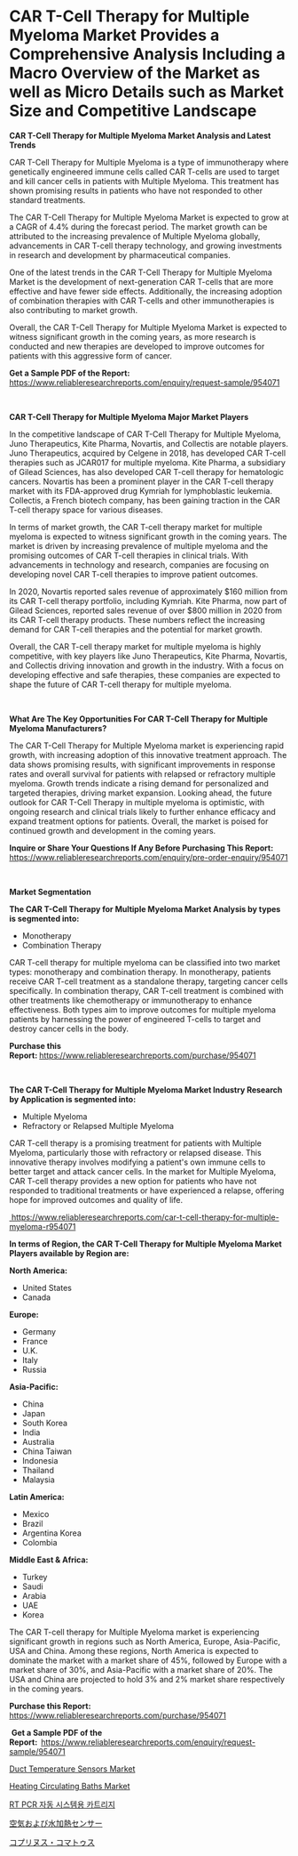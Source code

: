 <p><h1>CAR T-Cell Therapy for Multiple Myeloma Market Provides a Comprehensive Analysis Including a Macro Overview of the Market as well as Micro Details such as Market Size and Competitive Landscape</h1></p><p><strong>CAR T-Cell Therapy for Multiple Myeloma Market Analysis and Latest Trends</strong></p>
<p><p>CAR T-Cell Therapy for Multiple Myeloma is a type of immunotherapy where genetically engineered immune cells called CAR T-cells are used to target and kill cancer cells in patients with Multiple Myeloma. This treatment has shown promising results in patients who have not responded to other standard treatments.</p><p>The CAR T-Cell Therapy for Multiple Myeloma Market is expected to grow at a CAGR of 4.4% during the forecast period. The market growth can be attributed to the increasing prevalence of Multiple Myeloma globally, advancements in CAR T-cell therapy technology, and growing investments in research and development by pharmaceutical companies.</p><p>One of the latest trends in the CAR T-Cell Therapy for Multiple Myeloma Market is the development of next-generation CAR T-cells that are more effective and have fewer side effects. Additionally, the increasing adoption of combination therapies with CAR T-cells and other immunotherapies is also contributing to market growth.</p><p>Overall, the CAR T-Cell Therapy for Multiple Myeloma Market is expected to witness significant growth in the coming years, as more research is conducted and new therapies are developed to improve outcomes for patients with this aggressive form of cancer.</p></p>
<p><strong>Get a Sample PDF of the Report:&nbsp;</strong> <a href="https://www.reliableresearchreports.com/enquiry/request-sample/954071">https://www.reliableresearchreports.com/enquiry/request-sample/954071</a></p>
<p>&nbsp;</p>
<p><strong>CAR T-Cell Therapy for Multiple Myeloma Major Market Players</strong></p>
<p><p>In the competitive landscape of CAR T-Cell Therapy for Multiple Myeloma, Juno Therapeutics, Kite Pharma, Novartis, and Collectis are notable players. Juno Therapeutics, acquired by Celgene in 2018, has developed CAR T-cell therapies such as JCAR017 for multiple myeloma. Kite Pharma, a subsidiary of Gilead Sciences, has also developed CAR T-cell therapy for hematologic cancers. Novartis has been a prominent player in the CAR T-cell therapy market with its FDA-approved drug Kymriah for lymphoblastic leukemia. Collectis, a French biotech company, has been gaining traction in the CAR T-cell therapy space for various diseases.</p><p>In terms of market growth, the CAR T-cell therapy market for multiple myeloma is expected to witness significant growth in the coming years. The market is driven by increasing prevalence of multiple myeloma and the promising outcomes of CAR T-cell therapies in clinical trials. With advancements in technology and research, companies are focusing on developing novel CAR T-cell therapies to improve patient outcomes.</p><p>In 2020, Novartis reported sales revenue of approximately $160 million from its CAR T-cell therapy portfolio, including Kymriah. Kite Pharma, now part of Gilead Sciences, reported sales revenue of over $800 million in 2020 from its CAR T-cell therapy products. These numbers reflect the increasing demand for CAR T-cell therapies and the potential for market growth.</p><p>Overall, the CAR T-cell therapy market for multiple myeloma is highly competitive, with key players like Juno Therapeutics, Kite Pharma, Novartis, and Collectis driving innovation and growth in the industry. With a focus on developing effective and safe therapies, these companies are expected to shape the future of CAR T-cell therapy for multiple myeloma.</p></p>
<p>&nbsp;</p>
<p><strong>What Are The Key Opportunities For CAR T-Cell Therapy for Multiple Myeloma Manufacturers?</strong></p>
<p><p>The CAR T-Cell Therapy for Multiple Myeloma market is experiencing rapid growth, with increasing adoption of this innovative treatment approach. The data shows promising results, with significant improvements in response rates and overall survival for patients with relapsed or refractory multiple myeloma. Growth trends indicate a rising demand for personalized and targeted therapies, driving market expansion. Looking ahead, the future outlook for CAR T-Cell Therapy in multiple myeloma is optimistic, with ongoing research and clinical trials likely to further enhance efficacy and expand treatment options for patients. Overall, the market is poised for continued growth and development in the coming years.</p></p>
<p><strong>Inquire or Share Your Questions If Any Before Purchasing This Report:</strong> <a href="https://www.reliableresearchreports.com/enquiry/pre-order-enquiry/954071">https://www.reliableresearchreports.com/enquiry/pre-order-enquiry/954071</a></p>
<p>&nbsp;</p>
<p><strong>Market Segmentation</strong></p>
<p><strong>The CAR T-Cell Therapy for Multiple Myeloma Market Analysis by types is segmented into:</strong></p>
<p><ul><li>Monotherapy</li><li>Combination Therapy</li></ul></p>
<p><p>CAR T-cell therapy for multiple myeloma can be classified into two market types: monotherapy and combination therapy. In monotherapy, patients receive CAR T-cell treatment as a standalone therapy, targeting cancer cells specifically. In combination therapy, CAR T-cell treatment is combined with other treatments like chemotherapy or immunotherapy to enhance effectiveness. Both types aim to improve outcomes for multiple myeloma patients by harnessing the power of engineered T-cells to target and destroy cancer cells in the body.</p></p>
<p><strong>Purchase this Report:&nbsp;</strong><a href="https://www.reliableresearchreports.com/purchase/954071">https://www.reliableresearchreports.com/purchase/954071</a></p>
<p>&nbsp;</p>
<p><strong>The CAR T-Cell Therapy for Multiple Myeloma Market Industry Research by Application is segmented into:</strong></p>
<p><ul><li>Multiple Myeloma</li><li>Refractory or Relapsed Multiple Myeloma</li></ul></p>
<p><p>CAR T-cell therapy is a promising treatment for patients with Multiple Myeloma, particularly those with refractory or relapsed disease. This innovative therapy involves modifying a patient's own immune cells to better target and attack cancer cells. In the market for Multiple Myeloma, CAR T-cell therapy provides a new option for patients who have not responded to traditional treatments or have experienced a relapse, offering hope for improved outcomes and quality of life.</p></p>
<p><a href="https://www.reliableresearchreports.com/car-t-cell-therapy-for-multiple-myeloma-r954071">&nbsp;https://www.reliableresearchreports.com/car-t-cell-therapy-for-multiple-myeloma-r954071</a></p>
<p><strong>In terms of Region, the CAR T-Cell Therapy for Multiple Myeloma Market Players available by Region are:</strong></p>
<p>
    <p> <strong> North America: </strong>
        <ul>
            <li>United States</li>
            <li>Canada</li>
        </ul>
        </p> 
    <p> <strong> Europe: </strong>
        <ul>
            <li>Germany</li>
            <li>France</li>
            <li>U.K.</li>
            <li>Italy</li>
            <li>Russia</li>
        </ul>
        </p> 
    <p> <strong> Asia-Pacific: </strong>
        <ul>
            <li>China</li>
            <li>Japan</li>
            <li>South Korea</li>
            <li>India</li>
            <li>Australia</li>
            <li>China Taiwan</li>
            <li>Indonesia</li>
            <li>Thailand</li>
            <li>Malaysia</li>
        </ul>
        </p> 
    <p> <strong> Latin America: </strong>
        <ul>
            <li>Mexico</li>
            <li>Brazil</li>
            <li>Argentina Korea</li>
            <li>Colombia</li>
        </ul>
        </p> 
    <p> <strong> Middle East & Africa: </strong>
        <ul>
            <li>Turkey</li>
            <li>Saudi</li>
            <li>Arabia</li>
            <li>UAE</li>
            <li>Korea</li>
        </ul>
    </p>
    </p>
<p><p>The CAR T-cell therapy for Multiple Myeloma market is experiencing significant growth in regions such as North America, Europe, Asia-Pacific, USA and China. Among these regions, North America is expected to dominate the market with a market share of 45%, followed by Europe with a market share of 30%, and Asia-Pacific with a market share of 20%. The USA and China are projected to hold 3% and 2% market share respectively in the coming years.</p></p>
<p><strong>Purchase this Report: </strong><a href="https://www.reliableresearchreports.com/purchase/954071">https://www.reliableresearchreports.com/purchase/954071</a></p>
<p>&nbsp;<strong>Get a Sample PDF of the Report:&nbsp;&nbsp;</strong><a href="https://www.reliableresearchreports.com/enquiry/request-sample/954071">https://www.reliableresearchreports.com/enquiry/request-sample/954071</a></p>
<p><strong></strong></p>
<p><p><a href="https://github.com/wusalecollins540tpqoz/Market-Research-Report-List-3/blob/main/duct-temperature-sensors-market.md">Duct Temperature Sensors Market</a></p><p><a href="https://github.com/pjcfca/Market-Research-Report-List-3/blob/main/heating-circulating-baths-market.md">Heating Circulating Baths Market</a></p><p><a href="https://github.com/TitusBoyer1/Market-Research-Report-List-1/blob/main/8353085179545.md">RT PCR 자동 시스템용 카트리지</a></p><p><a href="https://github.com/Alenaieme/Market-Research-Report-List-1/blob/main/1009200166359.md">空気および水加熱センサー</a></p><p><a href="https://github.com/klon646/Market-Research-Report-List-2/blob/main/6540445166358.md">コプリヌス・コマトゥス</a></p></p>